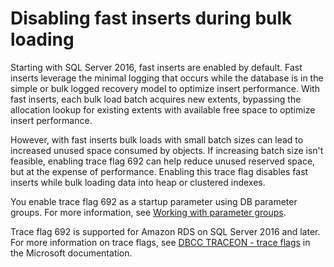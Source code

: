 # Disabling fast inserts during bulk loading<a name="Appendix.SQLServer.CommonDBATasks.DisableFastInserts"></a>

Starting with SQL Server 2016, fast inserts are enabled by default\. Fast inserts leverage the minimal logging that occurs while the database is in the simple or bulk logged recovery model to optimize insert performance\. With fast inserts, each bulk load batch acquires new extents, bypassing the allocation lookup for existing extents with available free space to optimize insert performance\.

However, with fast inserts bulk loads with small batch sizes can lead to increased unused space consumed by objects\. If increasing batch size isn't feasible, enabling trace flag 692 can help reduce unused reserved space, but at the expense of performance\. Enabling this trace flag disables fast inserts while bulk loading data into heap or clustered indexes\.

You enable trace flag 692 as a startup parameter using DB parameter groups\. For more information, see [Working with parameter groups](USER_WorkingWithParamGroups.md)\.

Trace flag 692 is supported for Amazon RDS on SQL Server 2016 and later\. For more information on trace flags, see [DBCC TRACEON \- trace flags](https://docs.microsoft.com/en-us/sql/t-sql/database-console-commands/dbcc-traceon-trace-flags-transact-sql) in the Microsoft documentation\.